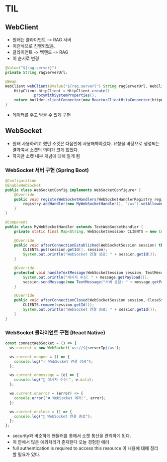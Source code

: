# TIL

## WebClient
- 원래는 클라이언트 -> RAG 서버
- 이런식으로 진행되었음.
- 클라이언트 -> 백엔드 -> RAG
- 이 순서로 변경

```java
@Value("${rag.server}")
private String ragServerUrl;

@Bean
WebClient webClient(@Value("${rag.server}") String ragServerUrl, WebClient.Builder builder){
    HttpClient httpClient = HttpClient.create()
            .proxyWithSystemProperties(); 
    return builder.clientConnector(new ReactorClientHttpConnector(httpClient)).build();
}
```
- 데이터를 주고 받을 수 있게 구현

## WebSocket
- 원래 사용하려고 했던 소켓은 다음번에 사용해봐야겠다. 요청을 바탕으로 생성되는 결과여서 소켓의 의미가 크게 없었다.
- 하지만 소켓 내부 개념에 대해 알게 됨

### WebSocket 서버 구현 (Spring Boot)
```java
@Configuration
@EnableWebSocket
public class WebSocketConfig implements WebSocketConfigurer {
    @Override
    public void registerWebSocketHandlers(WebSocketHandlerRegistry registry) {
        registry.addHandler(new MyWebSocketHandler(), "/ws").setAllowedOrigins("*");
    }
}

@Component
public class MyWebSocketHandler extends TextWebSocketHandler {
    private static final Map<String, WebSocketSession> CLIENTS = new ConcurrentHashMap<>();

    @Override
    public void afterConnectionEstablished(WebSocketSession session) throws Exception {
        CLIENTS.put(session.getId(), session);
        System.out.println("WebSocket 연결 성공: " + session.getId());
    }

    @Override
    protected void handleTextMessage(WebSocketSession session, TextMessage message) throws Exception {
        System.out.println("메시지 수신: " + message.getPayload());
        session.sendMessage(new TextMessage("서버 응답: " + message.getPayload()));
    }

    @Override
    public void afterConnectionClosed(WebSocketSession session, CloseStatus status) throws Exception {
        CLIENTS.remove(session.getId());
        System.out.println("WebSocket 연결 종료: " + session.getId());
    }
}
```

### WebSocket 클라이언트 구현 (React Native)
```javascript
const connectWebSocket = () => {
  ws.current = new WebSocket(`ws://${serverIp}/ws`);

  ws.current.onopen = () => {
    console.log("✅ WebSocket 연결 성공");
  };

  ws.current.onmessage = (e) => {
    console.log("📩 메시지 수신:", e.data);
  };

  ws.current.onerror = (error) => {
    console.error("❌ WebSocket 에러:", error);
  };

  ws.current.onclose = () => {
    console.log("🚪 WebSocket 연결 종료");
  };
};
```
- security와 비슷하게 핸들러를 통해서 소켓 통신을 관리하게 된다.
- 이 안에서 많은 예외처리가 존재한다 오늘 경험한 에러 
- full authentication is required to access this resource 이 내용에 대해 정리할 필요가 있다.